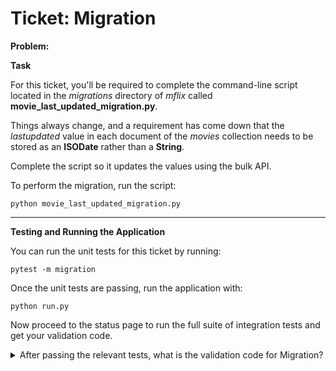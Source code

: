 Ticket: Migration
=================

**Problem:**

**Task**

For this ticket, you'll be required to complete the command-line script located in the _migrations_ directory of _mflix_ called **movie_last_updated_migration.py**.

Things always change, and a requirement has come down that the _lastupdated_ value in each document of the _movies_ collection needs to be stored as an **ISODate** rather than a **String**.

Complete the script so it updates the values using the bulk API.

To perform the migration, run the script:

```
python movie_last_updated_migration.py
```

---

**Testing and Running the Application**

You can run the unit tests for this ticket by running:

```
pytest -m migration
```

Once the unit tests are passing, run the application with:

```
python run.py
```

Now proceed to the status page to run the full suite of integration tests and get your validation code.

<details> 
  <summary>After passing the relevant tests, what is the validation code for Migration?</summary>
   Answer: 5ad9f6a64fec134d116fb06f
</details>